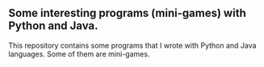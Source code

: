 ## Some interesting programs (mini-games) with Python and Java.
This repository contains some programs that I wrote with Python and Java languages. Some of them are mini-games.
